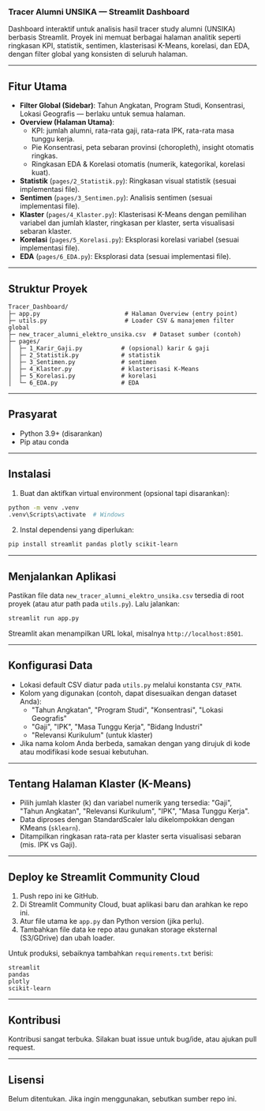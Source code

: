 ### Tracer Alumni UNSIKA — Streamlit Dashboard

Dashboard interaktif untuk analisis hasil tracer study alumni (UNSIKA) berbasis Streamlit. Proyek ini memuat berbagai halaman analitik seperti ringkasan KPI, statistik, sentimen, klasterisasi K-Means, korelasi, dan EDA, dengan filter global yang konsisten di seluruh halaman.

---

## Fitur Utama

- **Filter Global (Sidebar)**: Tahun Angkatan, Program Studi, Konsentrasi, Lokasi Geografis — berlaku untuk semua halaman.
- **Overview (Halaman Utama)**:
  - KPI: jumlah alumni, rata-rata gaji, rata-rata IPK, rata-rata masa tunggu kerja.
  - Pie Konsentrasi, peta sebaran provinsi (choropleth), insight otomatis ringkas.
  - Ringkasan EDA & Korelasi otomatis (numerik, kategorikal, korelasi kuat).
- **Statistik** (`pages/2_Statistik.py`): Ringkasan visual statistik (sesuai implementasi file).
- **Sentimen** (`pages/3_Sentimen.py`): Analisis sentimen (sesuai implementasi file).
- **Klaster** (`pages/4_Klaster.py`): Klasterisasi K-Means dengan pemilihan variabel dan jumlah klaster, ringkasan per klaster, serta visualisasi sebaran klaster.
- **Korelasi** (`pages/5_Korelasi.py`): Eksplorasi korelasi variabel (sesuai implementasi file).
- **EDA** (`pages/6_EDA.py`): Eksplorasi data (sesuai implementasi file).

---

## Struktur Proyek

```
Tracer_Dashboard/
├─ app.py                        # Halaman Overview (entry point)
├─ utils.py                      # Loader CSV & manajemen filter global
├─ new_tracer_alumni_elektro_unsika.csv  # Dataset sumber (contoh)
├─ pages/
│  ├─ 1_Karir_Gaji.py           # (opsional) karir & gaji
│  ├─ 2_Statistik.py            # statistik
│  ├─ 3_Sentimen.py             # sentimen
│  ├─ 4_Klaster.py              # klasterisasi K-Means
│  ├─ 5_Korelasi.py             # korelasi
│  └─ 6_EDA.py                  # EDA
```

---

## Prasyarat

- Python 3.9+ (disarankan)
- Pip atau conda

---

## Instalasi

1) Buat dan aktifkan virtual environment (opsional tapi disarankan):

```bash
python -m venv .venv
.venv\Scripts\activate  # Windows
```

2) Instal dependensi yang diperlukan:

```bash
pip install streamlit pandas plotly scikit-learn
```

---

## Menjalankan Aplikasi

Pastikan file data `new_tracer_alumni_elektro_unsika.csv` tersedia di root proyek (atau atur path pada `utils.py`). Lalu jalankan:

```bash
streamlit run app.py
```

Streamlit akan menampilkan URL lokal, misalnya `http://localhost:8501`.

---

## Konfigurasi Data

- Lokasi default CSV diatur pada `utils.py` melalui konstanta `CSV_PATH`.
- Kolom yang digunakan (contoh, dapat disesuaikan dengan dataset Anda):
  - "Tahun Angkatan", "Program Studi", "Konsentrasi", "Lokasi Geografis"
  - "Gaji", "IPK", "Masa Tunggu Kerja", "Bidang Industri"
  - "Relevansi Kurikulum" (untuk klaster)
- Jika nama kolom Anda berbeda, samakan dengan yang dirujuk di kode atau modifikasi kode sesuai kebutuhan.

---

## Tentang Halaman Klaster (K-Means)

- Pilih jumlah klaster (k) dan variabel numerik yang tersedia: "Gaji", "Tahun Angkatan", "Relevansi Kurikulum", "IPK", "Masa Tunggu Kerja".
- Data diproses dengan StandardScaler lalu dikelompokkan dengan KMeans (`sklearn`).
- Ditampilkan ringkasan rata-rata per klaster serta visualisasi sebaran (mis. IPK vs Gaji).

---

## Deploy ke Streamlit Community Cloud

1) Push repo ini ke GitHub.
2) Di Streamlit Community Cloud, buat aplikasi baru dan arahkan ke repo ini.
3) Atur file utama ke `app.py` dan Python version (jika perlu).
4) Tambahkan file data ke repo atau gunakan storage eksternal (S3/GDrive) dan ubah loader.

Untuk produksi, sebaiknya tambahkan `requirements.txt` berisi:

```
streamlit
pandas
plotly
scikit-learn
```

---

## Kontribusi

Kontribusi sangat terbuka. Silakan buat issue untuk bug/ide, atau ajukan pull request.

---

## Lisensi

Belum ditentukan. Jika ingin menggunakan, sebutkan sumber repo ini.


